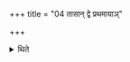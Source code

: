 +++
title = "04 तासान् द्वे प्रथमायाञ्"

+++

<details><summary>थिते</summary>

तासां द्वे प्रथमायां चित्यां यून उपदध्यात् । सर्वा मध्यमायां विवयसः । एकां प्रथमायामेकामुत्तमायां स्थविरस्य ४
</details>

